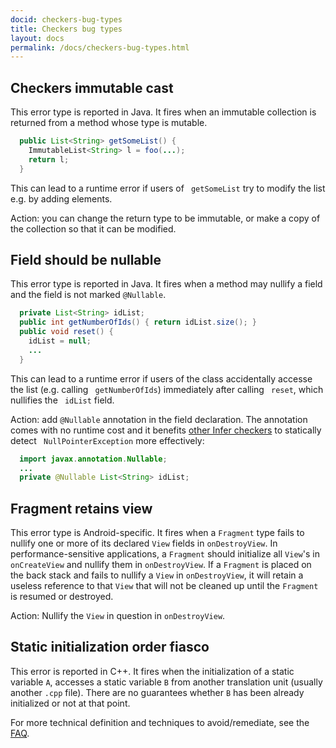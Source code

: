```yaml
---
docid: checkers-bug-types
title: Checkers bug types
layout: docs
permalink: /docs/checkers-bug-types.html
---
```


## <a name="CHECKERS_IMMUTABLE_CAST"></a>Checkers immutable cast

This error type is reported in Java. It fires when an immutable collection is returned from a method whose type is mutable.

```java
  public List<String> getSomeList() {
    ImmutableList<String> l = foo(...);
    return l;
  }
```

This can lead to a runtime error if users of ` getSomeList` try to modify the list e.g. by adding elements.

Action: you can change the return type to be immutable, or make a copy of the collection so that it can be modified.

## <a name="FIELD_SHOULD_BE_NULLABLE"></a>Field should be nullable

This error type is reported in Java. It fires when a method may nullify a field and the field is not marked `@Nullable`.

```java
  private List<String> idList;
  public int getNumberOfIds() { return idList.size(); }
  public void reset() {
    idList = null;
    ...
  }
```

This can lead to a runtime error if users of the class accidentally accesse the list (e.g. calling ` getNumberOfIds`) immediately after calling ` reset`, which nullifies the ` idList` field. 

Action: add `@Nullable` annotation in the field declaration. The annotation comes with no runtime cost and it benefits [other Infer checkers](http://fbinfer.com/docs/eradicate.html) to statically detect ` NullPointerException` more effectively:

```java
  import javax.annotation.Nullable;
  ...
  private @Nullable List<String> idList;
```

## <a name="FRAGMENT_RETAINS_VIEW"></a>Fragment retains view

This error type is Android-specific. It fires when a `Fragment` type fails to nullify one or more of its declared `View` fields in `onDestroyView`. In performance-sensitive applications, a `Fragment` should initialize all `View`'s in `onCreateView` and nullify them in `onDestroyView`. If a `Fragment` is placed on the back stack and fails to nullify a `View` in `onDestroyView`, it will retain a useless reference to that `View` that will not be cleaned up until the `Fragment` is resumed or destroyed.

Action: Nullify the `View` in question in `onDestroyView`.

## <a name="STATIC_INITIALIZATION_ORDER_FIASCO"></a>Static initialization order fiasco

This error is reported in C++. It fires when the initialization of a static variable `A`, accesses a static variable `B` from another translation unit (usually another `.cpp` file). There are no guarantees whether `B` has been already initialized or not at that point.

For more technical definition and techniques to avoid/remediate, see the [FAQ](https://isocpp.org/wiki/faq/ctors#static-init-order).
